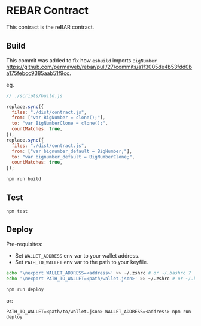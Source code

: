 # REBAR Contract

This contract is the reBAR contract.

## Build

This commit was added to fix how `esbuild` imports `BigNumber` https://github.com/permaweb/rebar/pull/27/commits/a1f3005de4b53fdd0ba175febcc9385aab51f9cc.

eg.

```js
// ./scripts/build.js

replace.sync({
  files: "./dist/contract.js",
  from: ["var BigNumber = clone();"],
  to: "var BigNumberClone = clone();",
  countMatches: true,
});
replace.sync({
  files: "./dist/contract.js",
  from: ["var bignumber_default = BigNumber;"],
  to: "var bignumber_default = BigNumberClone;",
  countMatches: true,
});
```

`npm run build`

## Test

`npm test`

## Deploy

Pre-requisites:

- Set `WALLET_ADDRESS` env var to your wallet address.
- Set `PATH_TO_WALLET` env var to the path to your keyfile.

```sh
echo '\nexport WALLET_ADDRESS=<address>' >> ~/.zshrc # or ~/.bashrc ?
echo '\nexport PATH_TO_WALLET=<path/wallet.json>' >> ~/.zshrc # or ~/.bashrc ?

```

`npm run deploy`

or:

`PATH_TO_WALLET=<path/to/wallet.json> WALLET_ADDRESS=<address> npm run deploy`
